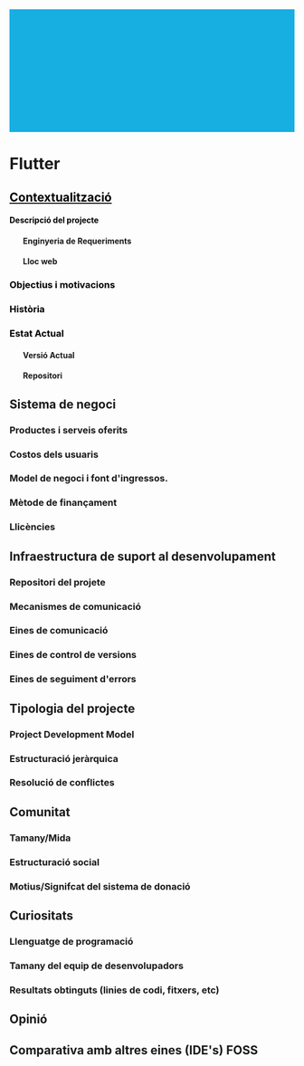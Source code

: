<div style="
	background-image: url(https://cdn-images-1.medium.com/max/2000/1*xC_TLYcq5MO4VGAPgPDqHg.png); 
	height: 15.5em;
	background-attachment: fixed;
	background-position: center;
  background-repeat: no-repeat;
	background-size: contain;
	background-color: #17aee2">
</div>



# Flutter
<div>
<a href="https://wiki-js-epl.herokuapp.com/flutter/contextualitzacio" ><h2 style="pointer-events: auto; cursor: pointer; text-decoration : none; color : #000000;">Contextualització</h2></a>
<div>
<a href="https://wiki-js-epl.herokuapp.com/flutter/descripcio-projecte" 
		 style="pointer-events: auto; cursor: pointer; text-decoration : none; color : #000000;">
	 <h4>Descripció del projecte</h4>
</a>
</div>
</div>
<ul>
	<h4 id="actual-version"><a class="toc-anchor nc-icon-outline location_bookmark-add internal-link" href="#actual-version" aria-hidden="true"></a> Enginyeria de Requeriments</h4>
	<h4 id="actual-version"><a class="toc-anchor nc-icon-outline location_bookmark-add internal-link" href="#lloc-web" aria-hidden="true"></a> Lloc web</h4>
</ul>
<a href="https://wiki-js-epl.herokuapp.com/flutter/objectius-motivacions" 
		 style="pointer-events: auto; cursor: pointer; text-decoration : none; color : #000000;">
	 <h3>Objectius i motivacions</h3>
</a>
<a href="https://wiki-js-epl.herokuapp.com/flutter/historia" 
		 style="pointer-events: auto; cursor: pointer; text-decoration : none; color : #000000;">
	 <h3> Història</h3>
</a>
<a href="https://wiki-js-epl.herokuapp.com/flutter/estat-actual" 
		 style="pointer-events: auto; cursor: pointer; text-decoration : none; color : #000000;">
	 <h3> Estat Actual</h3>
</a>
<div>
	<ul>
			<h4 id="actual-version"><a class="toc-anchor nc-icon-outline location_bookmark-add internal-link" href="#actual-version" aria-hidden="true"></a> Versió Actual</h4>
		<h4 id="actual-version"><a class="toc-anchor nc-icon-outline location_bookmark-add internal-link" href="#lloc-web" aria-hidden="true"></a> Repositori</h4>
	</ul>
</div>

## Sistema de negoci
### Productes i serveis oferits
### Costos dels usuaris
### Model de negoci i font d'ingressos.
### Mètode de finançament
### Llicències

## Infraestructura de suport al desenvolupament
### Repositori del projete
### Mecanismes de comunicació
### Eines de comunicació
### Eines de control de versions
### Eines de seguiment d'errors

## Tipologia del projecte
### Project Development Model
### Estructuració jeràrquica
### Resolució de conflictes

## Comunitat
### Tamany/Mida
### Estructuració social
### Motius/Signifcat del sistema de donació

## Curiositats
### Llenguatge de programació
### Tamany del equip de desenvolupadors
### Resultats obtinguts (linies de codi, fitxers, etc)

## Opinió

## Comparativa amb altres eines (IDE's) FOSS


